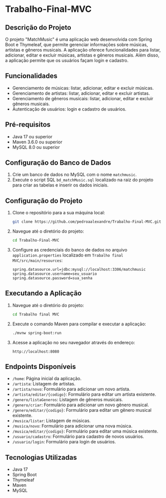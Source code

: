 # Trabalho-Final-MVC

## Descrição do Projeto

O projeto "MatchMusic" é uma aplicação web desenvolvida com Spring Boot e Thymeleaf, que permite gerenciar informações sobre músicas, artistas e gêneros musicais. A aplicação oferece funcionalidades para listar, adicionar, editar e excluir músicas, artistas e gêneros musicais. Além disso, a aplicação permite que os usuários façam login e cadastro.

## Funcionalidades

- Gerenciamento de músicas: listar, adicionar, editar e excluir músicas.
- Gerenciamento de artistas: listar, adicionar, editar e excluir artistas.
- Gerenciamento de gêneros musicais: listar, adicionar, editar e excluir gêneros musicais.
- Autenticação de usuários: login e cadastro de usuários.

## Pré-requisitos

- Java 17 ou superior
- Maven 3.6.0 ou superior
- MySQL 8.0 ou superior

## Configuração do Banco de Dados

1. Crie um banco de dados no MySQL com o nome `matchmusic`.
2. Execute o script SQL `bd_matchMusic.sql` localizado na raiz do projeto para criar as tabelas e inserir os dados iniciais.

## Configuração do Projeto

1. Clone o repositório para a sua máquina local:
   ```bash
   git clone https://github.com/pedroaalexandre/Trabalho-Final-MVC.git
   ```
2. Navegue até o diretório do projeto:
   ```bash
   cd Trabalho-Final-MVC
   ```
3. Configure as credenciais do banco de dados no arquivo `application.properties` localizado em `Trabalho final MVC/src/main/resources`:
   ```properties
   spring.datasource.url=jdbc:mysql://localhost:3306/matchmusic
   spring.datasource.username=seu_usuario
   spring.datasource.password=sua_senha
   ```

## Executando a Aplicação

1. Navegue até o diretório do projeto:
   ```bash
   cd Trabalho final MVC
   ```
2. Execute o comando Maven para compilar e executar a aplicação:
   ```bash
   ./mvnw spring-boot:run
   ```
3. Acesse a aplicação no seu navegador através do endereço:
   ```
   http://localhost:8080
   ```

## Endpoints Disponíveis

- `/home`: Página inicial da aplicação.
- `/artista`: Listagem de artistas.
- `/artista/novo`: Formulário para adicionar um novo artista.
- `/artista/editar/{codigo}`: Formulário para editar um artista existente.
- `/genero/listaGeneros`: Listagem de gêneros musicais.
- `/genero/criar`: Formulário para adicionar um novo gênero musical.
- `/genero/editar/{codigo}`: Formulário para editar um gênero musical existente.
- `/musica/listar`: Listagem de músicas.
- `/musica/novo`: Formulário para adicionar uma nova música.
- `/musica/editar/{codigo}`: Formulário para editar uma música existente.
- `/usuario/cadastro`: Formulário para cadastro de novos usuários.
- `/usuario/login`: Formulário para login de usuários.

## Tecnologias Utilizadas

- Java 17
- Spring Boot
- Thymeleaf
- Maven
- MySQL
